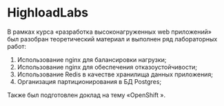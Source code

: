 # HighloadLabs
В рамках курса «разработка высоконагруженных web приложений» был разобран теоретический материал и выполнен ряд лабораторных работ:
  1.	Использование nginx для балансировки нагрузки;
  2.	Использование nginx для обеспечения отказоустойчивости;
  3.	Использование Redis в качестве хранилища данных приложения;
  4.	Организация партиционирования в БД Postgres;
  
Также был подготовлен доклад на тему «OpenShift ».
